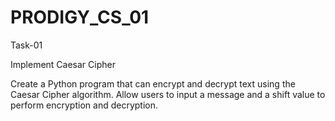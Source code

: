 # PRODIGY_CS_01
Task-01

Implement Caesar Cipher

Create a Python program that can encrypt and decrypt text using the Caesar Cipher algorithm. Allow users to input a message and a shift value to perform encryption and decryption.
